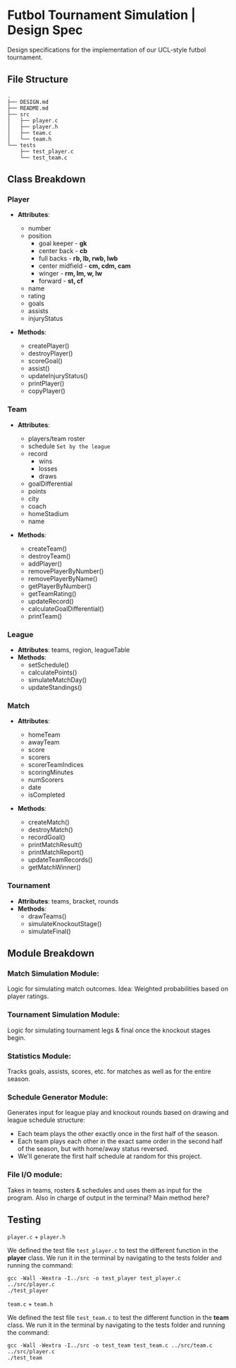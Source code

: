 # Futbol Tournament Simulation | Design Spec

Design specifications for the implementation of our UCL-style futbol tournament.



## File Structure
```
.
├── DESIGN.md
├── README.md
├── src
│   ├── player.c
│   ├── player.h
│   ├── team.c
│   └── team.h
└── tests
    ├── test_player.c
    └── test_team.c
```



## Class Breakdown

### Player

* **Attributes**: 
    * number
    * position
        * goal keeper - **gk**
        * center back - **cb**
        * full backs - **rb, lb, rwb, lwb**
        * center midfield - **cm, cdm, cam**
        * winger - **rm, lm, w, lw**
        * forward - **st, cf**
    * name
    * rating
    * goals
    * assists
    * injuryStatus

* **Methods**: 
    * createPlayer()
    * destroyPlayer()
    * scoreGoal()
    * assist()
    * updateInjuryStatus()
    * printPlayer()
    * copyPlayer()


### Team

* **Attributes**: 
    * players/team roster
    * schedule `Set by the league`
    * record
        * wins
        * losses
        * draws
    * goalDifferential
    * points
    * city
    * coach
    * homeStadium
    * name

* **Methods**: 
    * createTeam()
    * destroyTeam()
    * addPlayer()
    * removePlayerByNumber()
    * removePlayerByName()
    * getPlayerByNumber()
    * getTeamRating()
    * updateRecord()
    * calculateGoalDifferential()
    * printTeam()


### League

* **Attributes**: teams, region, leagueTable
* **Methods**: 
    * setSchedule()
    * calculatePoints()
    * simulateMatchDay()
    * updateStandings()


### Match

* **Attributes**: 
    * homeTeam
    * awayTeam
    * score
    * scorers
    * scorerTeamIndices
    * scoringMinutes
    * numScorers
    * date
    * isCompleted

* **Methods**: 
    * createMatch()
    * destroyMatch()
    * recordGoal()
    * printMatchResult()
    * printMatchReport()
    * updateTeamRecords()
    * getMatchWinner()


### Tournament

* **Attributes**: teams, bracket, rounds
* **Methods**: 
    * drawTeams()
    * simulateKnockoutStage()
    * simulateFinal()



## Module Breakdown

### Match Simulation Module: 

Logic for simulating match outcomes. Idea: Weighted probabilities based on player ratings.

### Tournament Simulation Module: 

Logic for simulating tournament legs & final once the knockout stages begin. 

### Statistics Module: 

Tracks goals, assists, scores, etc. for matches as well as for the entire season. 

### Schedule Generator Module: 

Generates input for league play and knockout rounds based on drawing and league schedule structure: 

* Each team plays the other exactly once in the first half of the season.
* Each team plays each other in the exact same order in the second half of the season, but with home/away status reversed. 
* We'll generate the first half schedule at random for this project. 

### File I/O module: 

Takes in teams, rosters & schedules and uses them as input for the program. Also in charge of output in the terminal? Main method here?



## Testing

`player.c` + `player.h`

We defined the test file `test_player.c` to test the different function in the **player** class. We run it in the terminal by navigating to the tests folder and running the command:

    gcc -Wall -Wextra -I../src -o test_player test_player.c ../src/player.c
    ./test_player

`team.c` + `team.h`

We defined the test file `test_team.c` to test the different function in the **team** class. We run it in the terminal by navigating to the tests folder and running the command:

    gcc -Wall -Wextra -I../src -o test_team test_team.c ../src/team.c ../src/player.c
    ./test_team